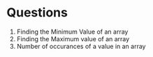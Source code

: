 # Questions

1. Finding the Minimum Value of an array
2. Finding the Maximum value of an array
3. Number of occurances of a value in an array
